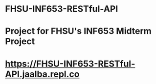 # FHSU-INF653-RESTful-API

# Project for FHSU's INF653 Midterm Project

# https://FHSU-INF653-RESTful-API.jaalba.repl.co
